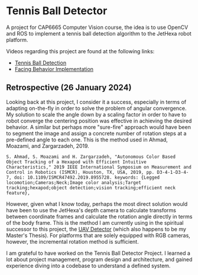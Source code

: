 # Tennis Ball Detector
A project for CAP6665 Computer Vision course, the idea is to use OpenCV and ROS to implement a tennis ball detection algorithm to the JetHexa robot platform.


Videos regarding this project are found at the following links:

- [Tennis Ball Detection](https://www.youtube.com/watch?v=LeLQ7bqcsco)
- [Facing Behavior Implementation](https://www.youtube.com/watch?v=au4tLTOkUE0)

## Retrospective (26 January 2024)

Looking back at this project, I consider it a success, especially in terms of adapting on-the-fly in order to solve the problem of angular convergence.
My solution to scale the angle down by a scaling factor in order to have to robot converge the centering position was effective in achieving the desired behavior.
A similar but perhaps more "sure-fire" approach would have been to segment the image and assign a concrete number of rotation steps at a pre-defined angle to each one. This is the method used in 
Ahmad, Moazami, and Zargarzadeh, 2019.
```
S. Ahmad, S. Moazami and H. Zargarzadeh, "Autonomous Color Based Object Tracking of a Hexapod with Efficient Intuitive Characteristics," 2019 IEEE International Symposium on Measurement and Control in Robotics (ISMCR), Houston, TX, USA, 2019, pp. D3-4-1-D3-4-7, doi: 10.1109/ISMCR47492.2019.8955728. keywords: {Legged locomotion;Cameras;Neck;Image color analysis;Target tracking;hexapod;object detection;vision tracking;efficient neck feature},
```

However, given what I know today, perhaps the most direct solution would have been to use the JetHexa's depth camera to calculate transforms between coordinate frames and calculate the rotation angle directly in terms of the body frame.
This is the method I am currently using in the spiritual successor to this project, the [UAV Detector](https://github.com/tjdwill/UAVDetector) (which also happens to be my Master's Thesis).
For platforms that are solely equipped with RGB cameras, however, the incremental rotation method is sufficient.

I am grateful to have worked on the Tennis Ball Detector Project. I learned a lot about project management, program design and architecture, and gained experience diving into a codebase to understand a defined system.
